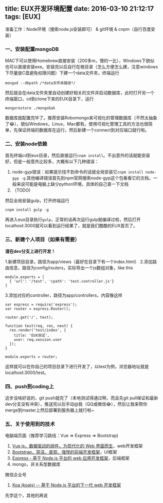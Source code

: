 title: EUX开发环境配置
date: 2016-03-10 21:12:17
tags: [EUX]
---

准备工作：Node环境（搜索node.js安装即可） & git环境 & cnpm（自行百度安装）

### 一、安装配置mongoDB

MAC下可以使用Homebrew直接安装（200多m，慢的一比），Windows下貌似也可以直接安装exe。安装完以后自行在根目录（怎么方便怎么建，注意windows下尽量放C盘避免权限问题）下建一个data文件夹，终端运行

	mongod --dbpath /*data文件夹路径*/

然后就会在data文件夹里自动创建好相关的文件并启动数据库，此时打开另一个终端窗口，cd到clone下来的EUX目录下，运行

	mongorestore ./mongobak

数据库就配置完毕了。推荐安装Robomongo来可视化的管理数据库（不然太抽象了😂），貌似Windows，Linux，Mac都有。使用可视化管理工具的方法也很简单，先保证终端的数据库在运行，然后新建一个connect到对应端口就行啦。

### 二、安装node依赖

首先终端cd到eux目录，然后直接运行`cnpm install`。不出意外的话就能安装好，但是一般意外比较多，大概有以下几种错误：

1. node-gyp错误：如果提示找不到命令的话就全局安装它`cnpm install node-gyp -g`.其他编译错误首先到npm官网搜索node-gyp这个包看看它的文档，一般来说可能是电脑上缺少python环境，具体的自己查一下文档
2. （TODO)

然后全局安装gulp，打开终端运行

	cnpm install gulp -g

再进入eux目录执行`gulp`，正常的话再次运行gulp就编译过啦，然后打开localhost:3000就可以看到运行结果了，就是我们酷酷的EUX首页了。

<!-- more -->

### 三、新建个人项目（如果有需要）

**请在dev分支上进行开发！**

1.新建项目目录，路径为app/views（最好在目录下有一个index.html）
2.添加路由信息，路径为config/routers，实际导出一个js数组对象，like this

	module.exports = [
	  { 'url': '/test', 'cpath': 'test.controller.js'}
	]

3.添加对应的controller，路径为app/controllers，内容像这样

	var express = require('express');
	var router = express.Router();

	router.get('/', test);

	function test(req, res, next) {
	  res.render('test/index', {
	    title: 'EUX测试',
	    user: req.session.user
	  });
	}

	module.exports = router;

这样就可以在你自己的项目目录下进行开发了，以test为例，浏览器地址就是localhost:3000/test。

### 四、push到coding上

这步没啥好说的，git push就完了（本地测试得通过啊，而且先git pull保证和最新dev分支没有冲突），推送完以后手动@我（QQ或微信😂），然后让我来帮你merge到master上然后部署到服务器上就行啦~

### 五、关于使用到的技术

电脑端页面（推荐学习路线：Vue => Express => Bootstrap)

1. [Vue.js，数据驱动的组件，为现代化的 Web 界面而生](http://cn.vuejs.org)，web开发框架
2. [Bootstrap，简洁、直观、强悍的前端开发框架](http://www.bootcss.com)，UI框架
3. [Express - 基于 Node.js 平台的 web 应用开发框架](http://www.expressjs.com.cn)，后端框架
4. mongo，非关系型数据库

微信企业号

1. [Koa (koajs) -- 基于 Node.js 平台的下一代 web 开发框架 ](http://koa.bootcss.com)

先学这个，其他的再说
